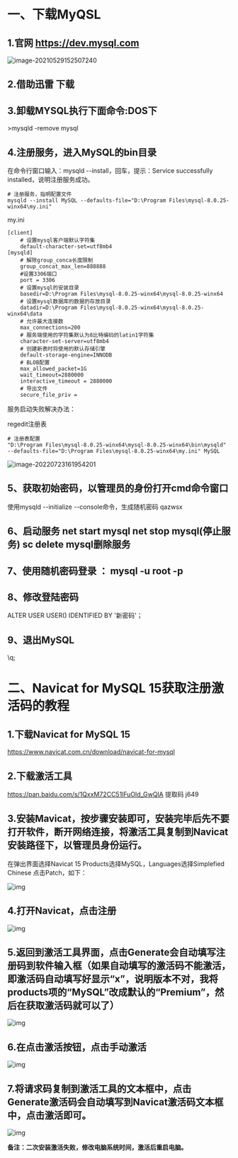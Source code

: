 # 一、下载MyQSL

## 1.官网 https://dev.mysql.com

![image-20210529152507240](imge/MySQL安装.assets/image-20210529152507240-16512425302451.png)

## 2.借助迅雷 下载

## 3.卸载MYSQL执行下面命令:DOS下

\>mysqld -remove mysql

## 4.注册服务，进入MySQL的bin目录

在命令行窗口输入：mysqld --install，回车，提示：Service successfully installed，说明注册服务成功。

```
# 注册服务，指明配置文件
mysqld --install MySQL --defaults-file="D:\Program Files\mysql-8.0.25-winx64\my.ini"
```

my.ini

```
[client]
	# 设置mysql客户端默认字符集
	default-character-set=utf8mb4
[mysqld]
	# 解除group_conca长度限制
	group_concat_max_len=888888
	#设置3306端口
	port = 3306 
	# 设置mysql的安装目录
	basedir=D:\Program Files\mysql-8.0.25-winx64\mysql-8.0.25-winx64
	# 设置mysql数据库的数据的存放目录
	datadir=D:\Program Files\mysql-8.0.25-winx64\mysql-8.0.25-winx64\data
	# 允许最大连接数
	max_connections=200
	# 服务端使用的字符集默认为8比特编码的latin1字符集
	character-set-server=utf8mb4
	# 创建新表时将使用的默认存储引擎
	default-storage-engine=INNODB
	# BLOB配置
	max_allowed_packet=1G
	wait_timeout=2880000
	interactive_timeout = 2880000
	# 导出文件
	secure_file_priv =

```

服务启动失败解决办法：

regedit注册表

```
# 注册表配置
"D:\Program Files\mysql-8.0.25-winx64\mysql-8.0.25-winx64\bin\mysqld" --defaults-file="D:\Program Files\mysql-8.0.25-winx64\my.ini" MySQL
```

![image-20220723161954201](imge/MySQL安装.assets/image-20220723161954201.png)

## 5、获取初始密码，以管理员的身份打开cmd命令窗口

使用mysqld --initialize --console命令，生成随机密码  qazwsx

## 6、启动服务 **net start mysql**	net stop mysql(停止服务)  sc delete mysql删除服务

## 7、使用随机密码登录 ： mysql -u root -p  

## 8、修改登陆密码

ALTER USER USER() IDENTIFIED BY '新密码'；

## 9、退出MySQL

\q;

# 二、Navicat for MySQL 15获取注册激活码的教程

## 1.下载Navicat for MySQL 15

https://www.navicat.com.cn/download/navicat-for-mysql 

## 2.下载激活工具

https://pan.baidu.com/s/1QxxM72CC51lFuOld_GwQlA 提取码 j649

## 3.安装Mavicat，按步骤安装即可，安装完毕后先不要打开软件，断开网络连接，将激活工具复制到Navicat安装路径下，以管理员身份运行。

在弹出界面选择Navicat 15 Products选择MySQL，Languages选择Simplefied Chinese 点击Patch，如下：

![img](imge/MySQL安装.assets/805178-20200529134856280-1106111235-16512425302452.png)

## 4.打开Navicat，点击注册

![img](imge/MySQL安装.assets/805178-20200529135222463-1627209438-16512425302463.png)

## 5.返回到激活工具界面，点击Generate会自动填写注册码到软件输入框（如果自动填写的激活码不能激活，即激活码自动填写好显示“x”，说明版本不对，我将products项的“MySQL”改成默认的“Premium”，然后在获取激活码就可以了）

![img](imge/MySQL安装.assets/805178-20200529135243852-54818820-16512425302464.png)

## 6.在点击激活按钮，点击手动激活

![img](imge/MySQL安装.assets/805178-20200529135306081-367114293-16512425302465.png) 

## 7.将请求码复制到激活工具的文本框中，点击Generate激活码会自动填写到Navicat激活码文本框中，点击激活即可。

![img](imge/MySQL安装.assets/805178-20200529135324934-1040400855-16512425302466.png)

**备注：二次安装激活失败，修改电脑系统时间，激活后重启电脑。**

 